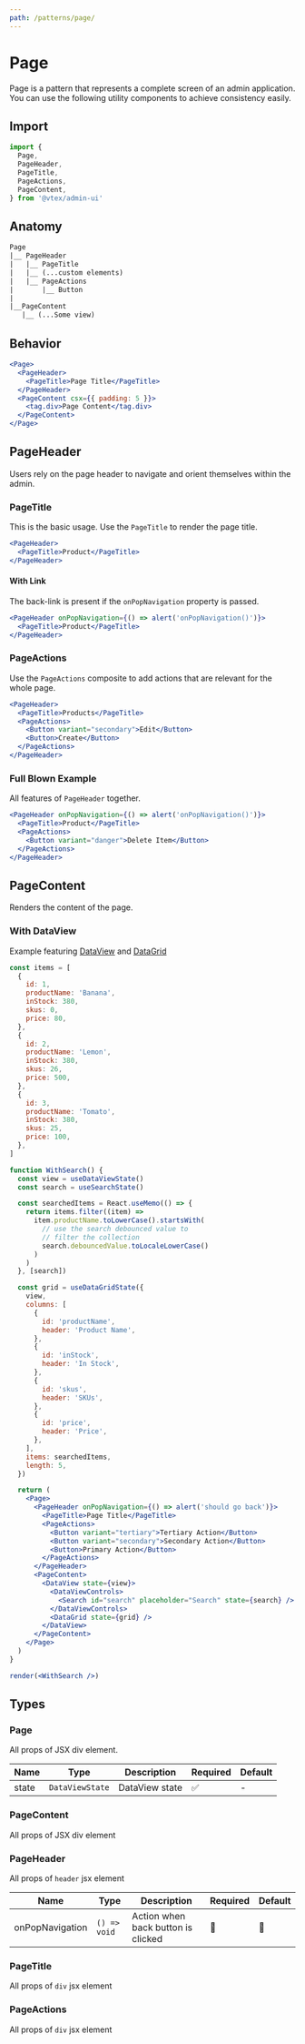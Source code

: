 ```yaml
---
path: /patterns/page/
---
```


# Page

Page is a pattern that represents a complete screen of an admin application. You can use the following utility components to achieve consistency easily.

## Import

```jsx isStatic
import {
  Page,
  PageHeader,
  PageTitle,
  PageActions,
  PageContent,
} from '@vtex/admin-ui'
```

## Anatomy

```txt isStatic
Page
|__ PageHeader
|   |__ PageTitle
|   |__ (...custom elements)
|   |__ PageActions
|       |__ Button
|
|__PageContent
   |__ (...Some view)
```

## Behavior

```jsx
<Page>
  <PageHeader>
    <PageTitle>Page Title</PageTitle>
  </PageHeader>
  <PageContent csx={{ padding: 5 }}>
    <tag.div>Page Content</tag.div>
  </PageContent>
</Page>
```

## PageHeader

Users rely on the page header to navigate and orient themselves within the admin.

### PageTitle

This is the basic usage. Use the `PageTitle` to render the page title.

```jsx
<PageHeader>
  <PageTitle>Product</PageTitle>
</PageHeader>
```

#### With Link

The back-link is present if the `onPopNavigation` property is passed.

```jsx
<PageHeader onPopNavigation={() => alert('onPopNavigation()')}>
  <PageTitle>Product</PageTitle>
</PageHeader>
```

### PageActions

Use the `PageActions` composite to add actions that are relevant for the whole page.

```jsx
<PageHeader>
  <PageTitle>Products</PageTitle>
  <PageActions>
    <Button variant="secondary">Edit</Button>
    <Button>Create</Button>
  </PageActions>
</PageHeader>
```

### Full Blown Example

All features of `PageHeader` together.

```jsx
<PageHeader onPopNavigation={() => alert('onPopNavigation()')}>
  <PageTitle>Product</PageTitle>
  <PageActions>
    <Button variant="danger">Delete Item</Button>
  </PageActions>
</PageHeader>
```

## PageContent

Renders the content of the page.

### With DataView

Example featuring [DataView](/patterns/data-view/) and [DataGrid](/data-grid/)

```jsx noInline
const items = [
  {
    id: 1,
    productName: 'Banana',
    inStock: 380,
    skus: 0,
    price: 80,
  },
  {
    id: 2,
    productName: 'Lemon',
    inStock: 380,
    skus: 26,
    price: 500,
  },
  {
    id: 3,
    productName: 'Tomato',
    inStock: 380,
    skus: 25,
    price: 100,
  },
]

function WithSearch() {
  const view = useDataViewState()
  const search = useSearchState()

  const searchedItems = React.useMemo(() => {
    return items.filter((item) =>
      item.productName.toLowerCase().startsWith(
        // use the search debounced value to
        // filter the collection
        search.debouncedValue.toLocaleLowerCase()
      )
    )
  }, [search])

  const grid = useDataGridState({
    view,
    columns: [
      {
        id: 'productName',
        header: 'Product Name',
      },
      {
        id: 'inStock',
        header: 'In Stock',
      },
      {
        id: 'skus',
        header: 'SKUs',
      },
      {
        id: 'price',
        header: 'Price',
      },
    ],
    items: searchedItems,
    length: 5,
  })

  return (
    <Page>
      <PageHeader onPopNavigation={() => alert('should go back')}>
        <PageTitle>Page Title</PageTitle>
        <PageActions>
          <Button variant="tertiary">Tertiary Action</Button>
          <Button variant="secondary">Secondary Action</Button>
          <Button>Primary Action</Button>
        </PageActions>
      </PageHeader>
      <PageContent>
        <DataView state={view}>
          <DataViewControls>
            <Search id="search" placeholder="Search" state={search} />
          </DataViewControls>
          <DataGrid state={grid} />
        </DataView>
      </PageContent>
    </Page>
  )
}

render(<WithSearch />)
```

## Types

### Page

All props of JSX div element.

| Name  | Type            | Description    | Required | Default |
| ----- | --------------- | -------------- | -------- | ------- |
| state | `DataViewState` | DataView state | ✅       | -       |

### PageContent

All props of JSX div element

### PageHeader

All props of `header` jsx element

| Name            | Type         | Description                        | Required | Default |
| --------------- | ------------ | ---------------------------------- | -------- | ------- |
| onPopNavigation | `() => void` | Action when back button is clicked | 🚫       | 🚫      |

### PageTitle

All props of `div` jsx element

### PageActions

All props of `div` jsx element

